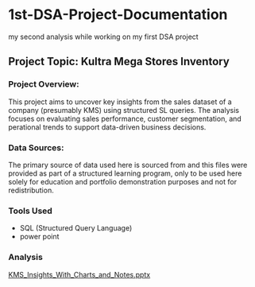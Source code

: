 # 1st-DSA-Project-Documentation
my second analysis while working on my first DSA project

## Project Topic: Kultra Mega Stores Inventory

### Project Overview:
This project aims to uncover key insights from the sales dataset of a company (presumably KMS) using structured SL queries. The analysis focuses on evaluating sales performance, customer segmentation, and perational trends to support data-driven business decisions.

### Data Sources:
The primary source of data used here is sourced from <DSA Capstone Project materials> and this files were provided as part of a structured learning program, only to be used here solely for education and portfolio demonstration purposes and not for redistribution.

### Tools Used
- SQL (Structured Query Language)
- power point

### Analysis

[KMS_Insights_With_Charts_and_Notes.pptx](https://github.com/user-attachments/files/21092155/KMS_Insights_With_Charts_and_Notes.pptx)
